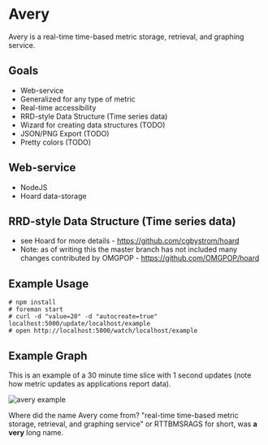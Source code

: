 Avery
==========================

Avery is a real-time time-based metric storage, retrieval, and graphing service.

Goals
------
* Web-service
* Generalized for any type of metric
* Real-time accessibility
* RRD-style Data Structure (Time series data)
* Wizard for creating data structures (TODO)
* JSON/PNG Export (TODO)
* Pretty colors (TODO)

Web-service
-----------
* NodeJS
* Hoard data-storage

RRD-style Data Structure (Time series data)
-------------------------------------------
* see Hoard for more details - https://github.com/cgbystrom/hoard
* Note: as of writing this the master branch has not included many changes contributed by OMGPOP - https://github.com/OMGPOP/hoard

Example Usage
-------------
    # npm install
    # foreman start
    # curl -d "value=20" -d "autocreate=true" localhost:5000/update/localhost/example
    # open http://localhost:5000/watch/localhost/example
    
Example Graph
-------------
This is an example of a 30 minute time slice with 1 second updates (note how metric updates as applications report data).

![avery example](http://staticcdn.iminlikewithyou.com/backend/avery/avery-animated.gif)



Where did the name Avery come from? "real-time time-based metric storage, retrieval, and graphing service" or RTTBMSRAGS for short, was **a very** long name.